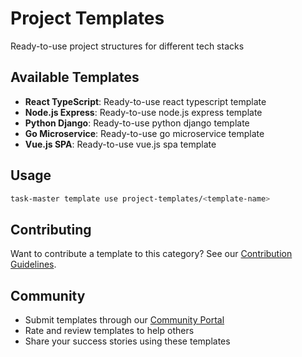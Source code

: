 # Project Templates

Ready-to-use project structures for different tech stacks

## Available Templates

- **React TypeScript**: Ready-to-use react typescript template
- **Node.js Express**: Ready-to-use node.js express template
- **Python Django**: Ready-to-use python django template
- **Go Microservice**: Ready-to-use go microservice template
- **Vue.js SPA**: Ready-to-use vue.js spa template

## Usage

```bash
task-master template use project-templates/<template-name>
```

## Contributing

Want to contribute a template to this category? See our [Contribution Guidelines](../CONTRIBUTING.md).

## Community

- Submit templates through our [Community Portal](https://taskmaster.dev/community)
- Rate and review templates to help others
- Share your success stories using these templates
